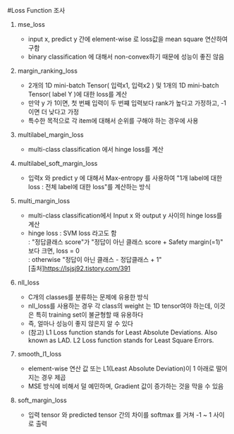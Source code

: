 #Loss Function 조사
1. mse_loss
    - input x, predict y 간에 element-wise 로 loss값을 mean square 연산하여 구함
    - binary classification 에 대해서 non-convex하기 때문에 성능이 좋진 않음

1. margin_ranking_loss
    - 2개의 1D mini-batch Tensor( 입력x1, 입력x2 ) 및 1개의 1D mini-batch Tensor( label Y )에 대한 loss를 계산
    - 만약 y 가 1이면, 첫 번째 입력이 두 번쨰 입력보다 rank가 높다고 가정하고, -1 이면 더 낮다고 가정
    - 특수한 목적으로 각 item에 대해서 순위를 구해야 하는 경우에 사용

1. multilabel_margin_loss
    - multi-class classification 에서 hinge loss를 계산

1. multilabel_soft_margin_loss
    - 입력x 와 predict y 에 대해서 Max-entropy 를 사용하여 "1개 label에 대한 loss : 전체 label에 대한 loss"를 계산하는 방식

1. multi_margin_loss
    - multi-class classification에서 Input x 와 output y 사이의 hinge loss를 계산
    - hinge loss : SVM loss 라고도 함<br>: "정답클래스 score"가 "정답이 아닌 클래스 score + Safety margin(=1)" 보다 크면, loss = 0<br>: otherwise "정답이 아닌 클래스 - 정답클래스 + 1" <br>  [출처]https://lsjsj92.tistory.com/391

1. nll_loss
    - C개의 classes를 분류하는 문제에 유용한 방식
    - nll_loss를 사용하는 경우 각 class의 weight 는 1D tensor여야 하는데, 이것은 특히 training set이 불균형할 때 유용하다
    - 즉, 얼마나 성능이 좋지 않은지 알 수 있다
    - (참고) L1 Loss function stands for Least Absolute Deviations. Also known as LAD. L2 Loss function stands for Least Square Errors.

1. smooth_l1_loss
    - element-wise 연산 값 또는 L1(Least Absolute Deviation)이 1 아래로 떨어지는 경우 제곱
    - MSE 방식에 비해서 덜 예민하며, Gradient 값이 증가하는 것을 막을 수 있음

1. soft_margin_loss
    - 입력 tensor 와 predicted tensor 간의 차이를 softmax 를 거쳐 -1 ~ 1 사이로 출력